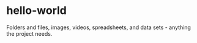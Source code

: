 # hello-world
Folders and files, images, videos, spreadsheets, and data sets - anything the project needs.  
